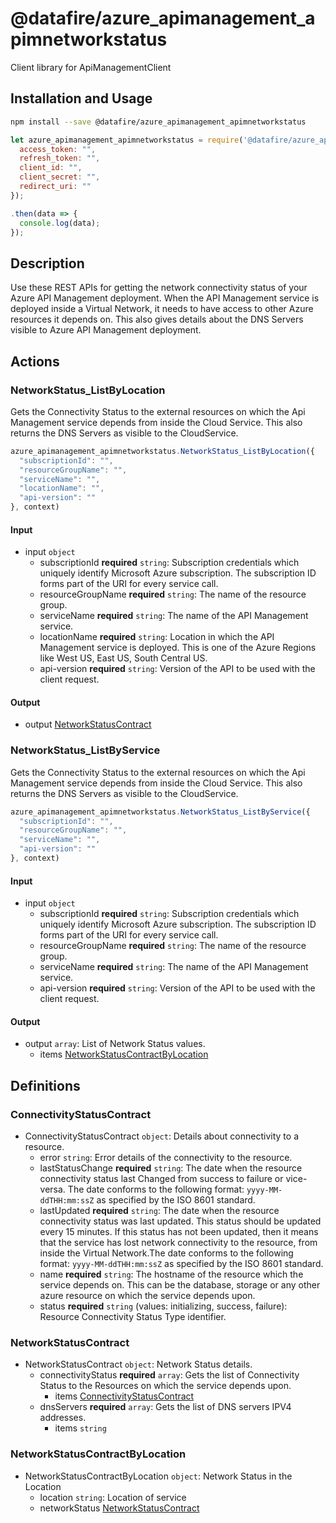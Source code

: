 # @datafire/azure_apimanagement_apimnetworkstatus

Client library for ApiManagementClient

## Installation and Usage
```bash
npm install --save @datafire/azure_apimanagement_apimnetworkstatus
```
```js
let azure_apimanagement_apimnetworkstatus = require('@datafire/azure_apimanagement_apimnetworkstatus').create({
  access_token: "",
  refresh_token: "",
  client_id: "",
  client_secret: "",
  redirect_uri: ""
});

.then(data => {
  console.log(data);
});
```

## Description

Use these REST APIs for getting the network connectivity status of your Azure API Management deployment. When the API Management service is deployed inside a Virtual Network, it needs to have access to other Azure resources it depends on. This also gives details about the DNS Servers visible to Azure API Management deployment.

## Actions

### NetworkStatus_ListByLocation
Gets the Connectivity Status to the external resources on which the Api Management service depends from inside the Cloud Service. This also returns the DNS Servers as visible to the CloudService.


```js
azure_apimanagement_apimnetworkstatus.NetworkStatus_ListByLocation({
  "subscriptionId": "",
  "resourceGroupName": "",
  "serviceName": "",
  "locationName": "",
  "api-version": ""
}, context)
```

#### Input
* input `object`
  * subscriptionId **required** `string`: Subscription credentials which uniquely identify Microsoft Azure subscription. The subscription ID forms part of the URI for every service call.
  * resourceGroupName **required** `string`: The name of the resource group.
  * serviceName **required** `string`: The name of the API Management service.
  * locationName **required** `string`: Location in which the API Management service is deployed. This is one of the Azure Regions like West US, East US, South Central US.
  * api-version **required** `string`: Version of the API to be used with the client request.

#### Output
* output [NetworkStatusContract](#networkstatuscontract)

### NetworkStatus_ListByService
Gets the Connectivity Status to the external resources on which the Api Management service depends from inside the Cloud Service. This also returns the DNS Servers as visible to the CloudService.


```js
azure_apimanagement_apimnetworkstatus.NetworkStatus_ListByService({
  "subscriptionId": "",
  "resourceGroupName": "",
  "serviceName": "",
  "api-version": ""
}, context)
```

#### Input
* input `object`
  * subscriptionId **required** `string`: Subscription credentials which uniquely identify Microsoft Azure subscription. The subscription ID forms part of the URI for every service call.
  * resourceGroupName **required** `string`: The name of the resource group.
  * serviceName **required** `string`: The name of the API Management service.
  * api-version **required** `string`: Version of the API to be used with the client request.

#### Output
* output `array`: List of Network Status values.
  * items [NetworkStatusContractByLocation](#networkstatuscontractbylocation)



## Definitions

### ConnectivityStatusContract
* ConnectivityStatusContract `object`: Details about connectivity to a resource.
  * error `string`: Error details of the connectivity to the resource.
  * lastStatusChange **required** `string`: The date when the resource connectivity status last Changed from success to failure or vice-versa. The date conforms to the following format: `yyyy-MM-ddTHH:mm:ssZ` as specified by the ISO 8601 standard.
  * lastUpdated **required** `string`: The date when the resource connectivity status was last updated. This status should be updated every 15 minutes. If this status has not been updated, then it means that the service has lost network connectivity to the resource, from inside the Virtual Network.The date conforms to the following format: `yyyy-MM-ddTHH:mm:ssZ` as specified by the ISO 8601 standard.
  * name **required** `string`: The hostname of the resource which the service depends on. This can be the database, storage or any other azure resource on which the service depends upon.
  * status **required** `string` (values: initializing, success, failure): Resource Connectivity Status Type identifier.

### NetworkStatusContract
* NetworkStatusContract `object`: Network Status details.
  * connectivityStatus **required** `array`: Gets the list of Connectivity Status to the Resources on which the service depends upon.
    * items [ConnectivityStatusContract](#connectivitystatuscontract)
  * dnsServers **required** `array`: Gets the list of DNS servers IPV4 addresses.
    * items `string`

### NetworkStatusContractByLocation
* NetworkStatusContractByLocation `object`: Network Status in the Location
  * location `string`: Location of service
  * networkStatus [NetworkStatusContract](#networkstatuscontract)


